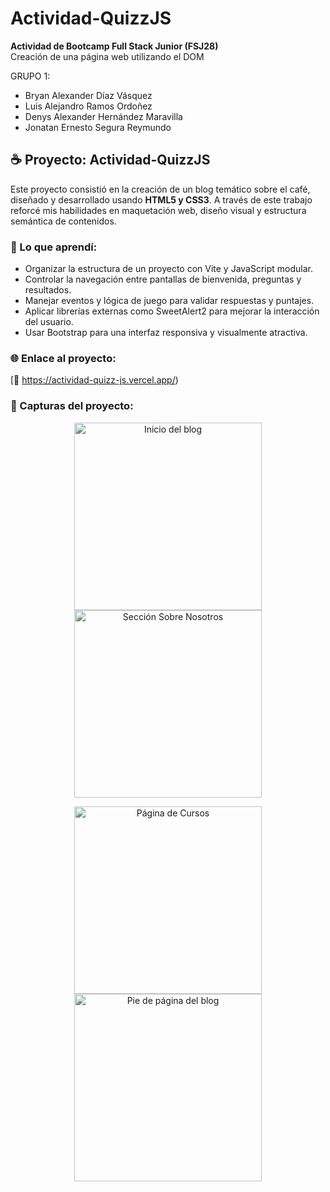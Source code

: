# Actividad-QuizzJS

**Actividad de Bootcamp Full Stack Junior (FSJ28)**<br>
Creación de una página web utilizando el DOM

GRUPO 1:
- Bryan Alexander Díaz Vásquez
- Luis Alejandro Ramos Ordoñez
- Denys Alexander Hernández Maravilla
- Jonatan Ernesto Segura Reymundo

## ☕ Proyecto: Actividad-QuizzJS

Este proyecto consistió en la creación de un blog temático sobre el café, diseñado y desarrollado usando **HTML5 y CSS3**. A través de este trabajo reforcé mis habilidades en maquetación web, diseño visual y estructura semántica de contenidos.

### 🧠 Lo que aprendí:
- Organizar la estructura de un proyecto con Vite y JavaScript modular.
- Controlar la navegación entre pantallas de bienvenida, preguntas y resultados.
- Manejar eventos y lógica de juego para validar respuestas y puntajes.
- Aplicar librerías externas como SweetAlert2 para mejorar la interacción del usuario.
- Usar Bootstrap para una interfaz responsiva y visualmente atractiva.

### 🌐 Enlace al proyecto:
[🔗 https://actividad-quizz-js.vercel.app/)

### 📸 Capturas del proyecto:

<p align="center">
  <img src="34shots_so.png" alt="Inicio del blog" width="300"/>
  <img src="9shots_so.png" alt="Sección Sobre Nosotros" width="300"/>
</p>
<p align="center">
  <img src="164shots_so.png" alt="Página de Cursos" width="300"/>
  <img src="602shots_so.png" alt="Pie de página del blog" width="300"/>
</p>
